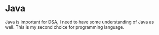 # Java
Java is important for DSA, I need to have some understanding of Java as well. This is my second choice for programming language.
